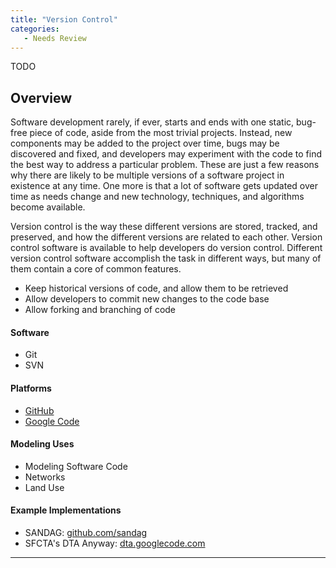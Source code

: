 ```yaml
---
title: "Version Control"
categories:
   - Needs Review
---
```


TODO

Overview
--------

Software development rarely, if ever, starts and ends with one static, bug-free piece of code, aside from the most trivial projects. Instead, new components may be added to the project over time, bugs may be discovered and fixed, and developers may experiment with the code to find the best way to address a particular problem. These are just a few reasons why there are likely to be multiple versions of a software project in existence at any time. One more is that a lot of software gets updated over time as needs change and new technology, techniques, and algorithms become available.

Version control is the way these different versions are stored, tracked, and preserved, and how the different versions are related to each other. Version control software is available to help developers do version control. Different version control software accomplish the task in different ways, but many of them contain a core of common features.

-   Keep historical versions of code, and allow them to be retrieved
-   Allow developers to commit new changes to the code base
-   Allow forking and branching of code

#### Software

-   Git
-   SVN

#### Platforms

-   [GitHub](http://github.com)
-   [Google Code](https://code.google.com/p/support/wiki/GettingStarted)

#### Modeling Uses

-   Modeling Software Code
-   Networks
-   Land Use

#### Example Implementations

-   SANDAG: [github.com/sandag](github.com/sandag)
-   SFCTA's DTA Anyway: [dta.googlecode.com](dta.googlecode.com)

------------------------------------------------------------------------

